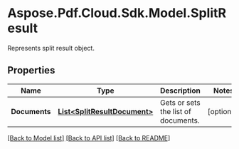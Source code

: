 # Aspose.Pdf.Cloud.Sdk.Model.SplitResult
Represents split result object.

## Properties

Name | Type | Description | Notes
------------ | ------------- | ------------- | -------------
**Documents** | [**List&lt;SplitResultDocument&gt;**](SplitResultDocument.md) | Gets or sets the list of documents. | [optional] 

[[Back to Model list]](../README.md#documentation-for-models) [[Back to API list]](../README.md#documentation-for-api-endpoints) [[Back to README]](../README.md)

